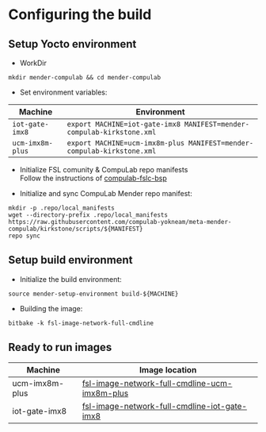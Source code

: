 # Configuring the build

## Setup Yocto environment

* WorkDir
```
mkdir mender-compulab && cd mender-compulab
```
* Set environment variables:

Machine | Environment |
--- | --- |
`iot-gate-imx8`  | `export MACHINE=iot-gate-imx8 MANIFEST=mender-compulab-kirkstone.xml`
`ucm-imx8m-plus` | `export MACHINE=ucm-imx8m-plus MANIFEST=mender-compulab-kirkstone.xml`

* Initialize FSL comunity & CompuLab repo manifests
<br>Follow the instructions of [compulab-fslc-bsp](https://github.com/compulab-yokneam/compulab-fslc-bsp/tree/kirkstone#initialize-repo-manifests)

* Initialize and sync CompuLab Mender repo manifest:
```
mkdir -p .repo/local_manifests
wget --directory-prefix .repo/local_manifests https://raw.githubusercontent.com/compulab-yokneam/meta-mender-compulab/kirkstone/scripts/${MANIFEST}
repo sync
```

## Setup build environment

* Initialize the build environment:
```
source mender-setup-environment build-${MACHINE}
```
* Building the image:
```
bitbake -k fsl-image-network-full-cmdline
```

## Ready to run images

Machine | Image location |
--- | --- |
ucm-imx8m-plus| [fsl-image-network-full-cmdline-ucm-imx8m-plus](https://drive.google.com/drive/folders/16DPTNdd6Xrw4SOaTygpNABTfPQo7dHR7)
iot-gate-imx8| [fsl-image-network-full-cmdline-iot-gate-imx8](https://drive.google.com/drive/folders/1KTiCyZ_ngQwKoH1WikYEhOok-O0_KCcc)
